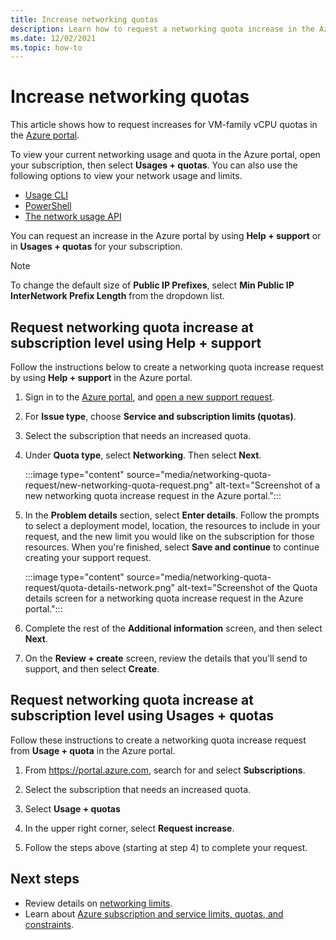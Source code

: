 ```yaml
---
title: Increase networking quotas
description: Learn how to request a networking quota increase in the Azure portal.
ms.date: 12/02/2021
ms.topic: how-to
---
```


# Increase networking quotas

This article shows how to request increases for VM-family vCPU quotas in the [Azure portal](https://portal.azure.com).

To view your current networking usage and quota in the Azure portal, open your subscription, then select **Usages + quotas**. You can also use the following options to view your network usage and limits.

* [Usage CLI](/cli/azure/network#az_network_list_usages)
* [PowerShell](/powershell/module/azurerm.network/get-azurermnetworkusage)
* [The network usage API](/rest/api/virtualnetwork/virtualnetworks/listusage)

You can request an increase in the Azure portal by using **Help + support** or in **Usages + quotas** for your subscription.

> [!Note]
> To change the default size of **Public IP Prefixes**, select **Min Public IP InterNetwork Prefix Length** from the dropdown list.

## Request networking quota increase at subscription level using Help + support

Follow the instructions below to create a networking quota increase request by using **Help + support** in the Azure portal.

1. Sign in to the [Azure portal](https://portal.azure.com), and [open a new support request](how-to-create-azure-support-request.md).

1. For **Issue type**, choose **Service and subscription limits (quotas)**.

1. Select the subscription that needs an increased quota.

1. Under **Quota type**, select **Networking**. Then select **Next**.

   :::image type="content" source="media/networking-quota-request/new-networking-quota-request.png" alt-text="Screenshot of a new networking quota increase request in the Azure portal.":::

1. In the **Problem details** section, select **Enter details**. Follow the prompts to select a deployment model, location, the resources to include in your request, and the new limit you would like on the subscription for those resources. When you're finished, select **Save and continue** to continue creating your support request.

    :::image type="content" source="media/networking-quota-request/quota-details-network.png" alt-text="Screenshot of the Quota details screen for a networking quota increase request in the Azure portal.":::

1. Complete the rest of the **Additional information** screen, and then select **Next**.

1. On the **Review + create** screen, review the details that you'll send to support, and then select **Create**.

## Request networking quota increase at subscription level using Usages + quotas

Follow these instructions to create a networking quota increase request from **Usage + quota** in the Azure portal.

1. From https://portal.azure.com, search for and select **Subscriptions**.

1. Select the subscription that needs an increased quota.

1. Select **Usage + quotas**

1. In the upper right corner, select **Request increase**.

1. Follow the steps above (starting at step 4) to complete your request.

## Next steps

- Review details on [networking limits](../../azure-resource-manager/management/azure-subscription-service-limits.md#networking-limits).
- Learn about [Azure subscription and service limits, quotas, and constraints](/azure/azure-resource-manager/management/azure-subscription-service-limits).
